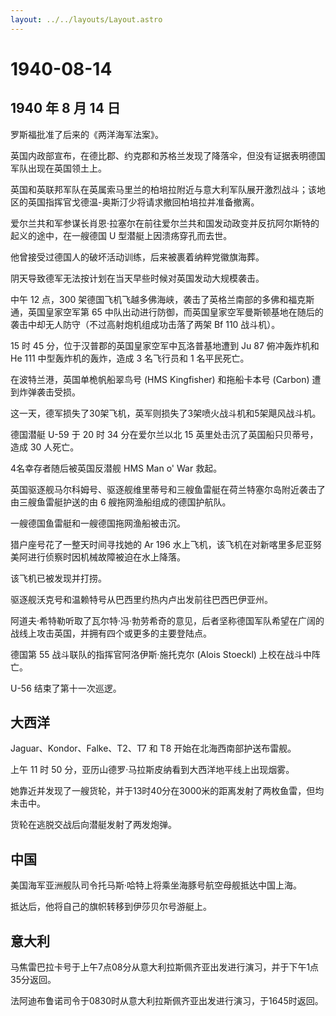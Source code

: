 ```yaml
---
layout: ../../layouts/Layout.astro
---
```


# 1940-08-14

## 1940 年 8 月 14 日

罗斯福批准了后来的《两洋海军法案》。

英国内政部宣布，在德比郡、约克郡和苏格兰发现了降落伞，但没有证据表明德国军队出现在英国领土上。

英国和英联邦军队在英属索马里兰的柏培拉附近与意大利军队展开激烈战斗；该地区的英国指挥官戈德温-奥斯汀少将请求撤回柏培拉并准备撤离。

爱尔兰共和军参谋长肖恩·拉塞尔在前往爱尔兰共和国发动政变并反抗阿尔斯特的起义的途中，在一艘德国
U 型潜艇上因溃疡穿孔而去世。

他曾接受过德国人的破坏活动训练，后来被裹着纳粹党徽旗海葬。

阴天导致德军无法按计划在当天早些时候对英国发动大规模袭击。

中午 12 点，300
架德国飞机飞越多佛海峡，袭击了英格兰南部的多佛和福克斯通，英国皇家空军第
65
中队出动进行防御，而英国皇家空军曼斯顿基地在随后的袭击中却无人防守（不过高射炮机组成功击落了两架
Bf 110 战斗机）。

15 时 45 分，位于汉普郡的英国皇家空军中瓦洛普基地遭到 Ju 87 俯冲轰炸机和
He 111 中型轰炸机的轰炸，造成 3 名飞行员和 1 名平民死亡。

在波特兰港，英国单桅帆船翠鸟号 (HMS Kingfisher) 和拖船卡本号 (Carbon)
遭到炸弹袭击受损。

这一天，德军损失了30架飞机，英军则损失了3架喷火战斗机和5架飓风战斗机。

德国潜艇 U-59 于 20 时 34 分在爱尔兰以北 15
英里处击沉了英国船只贝蒂号，造成 30 人死亡。

4名幸存者随后被英国反潜舰 HMS Man o\' War 救起。

英国驱逐舰马尔科姆号、驱逐舰维里蒂号和三艘鱼雷艇在荷兰特塞尔岛附近袭击了由三艘鱼雷艇护送的由
6 艘拖网渔船组成的德国护航队。

一艘德国鱼雷艇和一艘德国拖网渔船被击沉。

猎户座号花了一整天时间寻找她的 Ar 196
水上飞机，该飞机在对新喀里多尼亚努美阿进行侦察时因机械故障被迫在水上降落。

该飞机已被发现并打捞。

驱逐舰沃克号和温赖特号从巴西里约热内卢出发前往巴西巴伊亚州。

阿道夫·希特勒听取了瓦尔特·冯·勃劳希奇的意见，后者坚称德国军队希望在广阔的战线上攻击英国，并拥有四个或更多的主要登陆点。

德国第 55 战斗联队的指挥官阿洛伊斯·施托克尔 (Alois Stoeckl)
上校在战斗中阵亡。

U-56 结束了第十一次巡逻。

## 大西洋

Jaguar、Kondor、Falke、T2、T7 和 T8 开始在北海西南部护送布雷舰。

上午 11 时 50 分，亚历山德罗·马拉斯皮纳看到大西洋地平线上出现烟雾。

她靠近并发现了一艘货轮，并于13时40分在3000米的距离发射了两枚鱼雷，但均未击中。

货轮在逃脱交战后向潜艇发射了两发炮弹。

## 中国

美国海军亚洲舰队司令托马斯·哈特上将乘坐海豚号航空母舰抵达中国上海。

抵达后，他将自己的旗帜转移到伊莎贝尔号游艇上。

## 意大利

马焦雷巴拉卡号于上午7点08分从意大利拉斯佩齐亚出发进行演习，并于下午1点35分返回。

法阿迪布鲁诺司令于0830时从意大利拉斯佩齐亚出发进行演习，于1645时返回。